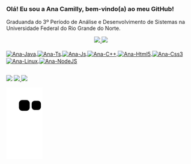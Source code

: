 ### Olá! Eu sou a Ana Camilly, bem-vindo(a) ao meu GitHub!

Graduanda do 3º Período de Análise e Desenvolvimento de Sistemas na Universidade Federal do Rio Grande do Norte.

 <div align="center">
   <a href="https://github.com/anacamilly">
   <img height="150em" src="https://github-readme-stats.vercel.app/api?username=anacamilly&count_private=true&include_all_commits=true&show_icons=true&theme=tokyonight&hide_border=false&show_owner=true" />
   <img height="150em" src="https://github-readme-stats.vercel.app/api/top-langs/?username=anacamilly&theme=tokyonight&hide_border=false&&layout=compact" />

</div>
  
  <div style="display: inline_block"><br>
      <img align="center" alt="Ana-Java" height="30" width="40" src="https://cdn.jsdelivr.net/gh/devicons/devicon/icons/java/java-original.svg" />
      <img align="center" alt="Ana-Ts" height="30" width="40" src="https://cdn.jsdelivr.net/gh/devicons/devicon/icons/typescript/typescript-original.svg"  />
      <img align="center" alt="Ana-Js" height="30" width="40" src="https://cdn.jsdelivr.net/gh/devicons/devicon/icons/javascript/javascript-original.svg"  />
      <img align="center" alt="Ana-C++" height="30" width="40" src="https://cdn.jsdelivr.net/gh/devicons/devicon/icons/cplusplus/cplusplus-original.svg" />
      <img align="center" alt="Ana-Html5" height="30" width="40" src="https://cdn.jsdelivr.net/gh/devicons/devicon/icons/html5/html5-original.svg"  />
      <img align="center" alt="Ana-Css3" height="30" width="40" src="https://cdn.jsdelivr.net/gh/devicons/devicon/icons/css3/css3-original.svg" />
      <img align="center" alt="Ana-Linux" height="30" width="40" src="https://cdn.jsdelivr.net/gh/devicons/devicon/icons/linux/linux-original.svg" />
      <img align="center" alt="Ana-NodeJS" height="30" width="40" src="https://cdn.jsdelivr.net/gh/devicons/devicon/icons/nodejs/nodejs-original.svg" />
  </div>
  
##
 
<div> 
  <!--<a href="http://api.whatsapp.com/send?phone=5584987436078" target="_blank"><img src="https://img.shields.io/badge/WhatsApp-25D366?style=for-the-badge&logo=whatsapp&logoColor=white" target="_blank"></a>-->
  <a href="https://instagram.com/anacamillyguedes" target="_blank"><img src="https://img.shields.io/badge/-Instagram-%23E4405F?style=for-the-badge&logo=instagram&logoColor=white" target="_blank"></a>
  <a href = "mailto:anacamillyguedes2@gmail.com"><img src="https://img.shields.io/badge/-Gmail-%23333?style=for-the-badge&logo=gmail&logoColor=white" target="_blank">   </a>
  <a href="https://www.linkedin.com/in/ana-camilly-g-15651119a/" target="_blank"><img src="https://img.shields.io/badge/-LinkedIn-%230077B5?style=for-the-badge&logo=linkedin&logoColor=white" target="_blank"></a> 
  
  ![Snake animation](https://github.com/anacamilly/anacamilly/blob/output/github-contribution-grid-snake.svg)
  


